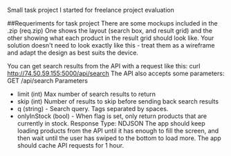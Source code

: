 
Small task project I started for freelance project evaluation

##Requeriments for task project
There are some mockups included in the .zip (req.zip)
One shows the layout (search box, and result grid) and the other showing what each product in the result grid should look like. Your solution doesn't need to look exactly like this - treat them as a wireframe and adapt the design as best suits the device.  

You can get search results from the API with a request like this:
curl http://74.50.59.155:5000/api/search
The API also accepts some parameters:
GET /api/search Parameters
- limit (int)  Max number of search results to return
- skip (int)  Number of results to skip before sending back search results
- q (string) - Search query. Tags separated by spaces.
- onlyInStock (bool) - When flag is set, only return products that are currently in stock.
Response Type: NDJSON
The app should keep loading products from the API until it has enough to fill the screen, and then wait until the user has swiped to the bottom to load more. The app should cache API requests for 1 hour.
